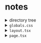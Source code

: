 #  notes


<details><summary>directory tree</summary>

```shell
.
│
├── README.md
├── next-env.d.ts
├── next.config.ts
├── eslint.config.mjs
│
├── package.json
├── tsconfig.json
├── package-lock.json
│
├── public
│   ├── file.svg
│   │
│   └── fonts
│       ├── SF-Mono-Regular.otf
│       ├── SF-Pro-Text-Regular.otf
│       ├── mono.otf
│       ├── mono.ttf
│       ├── mono.woff
│       ├── mono.woff2
│       ├── pro.otf
│       ├── pro.ttf
│       ├── pro.woff
│       └── pro.woff2
│       
└── src 
    └── app
        ├── globals.css
        ├── layout.tsx
        └── page.tsx

5 directories, 25 files
```
</details>


<details>
<summary><code>globals.css</code></summary>
<br>

1.  layout and positioning
2.  box model
3.  visual style
4.  typography

```css
.component {
    
    display: "value";
    flex-direction:  "value";
    flex:  "value";
    
    box-sizing:  "value";
    width: "value";
    min-height: "value";

    margin:  "value";
    padding:  "value";
    gap:  "value";

    background-color:  "value";
    border-radius:  "value";
}  
```
<br>
</details>


<details>
<summary><code>layout.tsx</code></summary>

```tsx
```
</details>

<details>
<summary><code>page.tsx</code></summary>

```tsx
```
</details>
